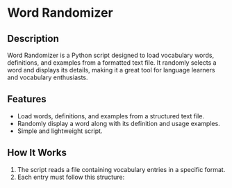 # Word Randomizer

## Description
Word Randomizer is a Python script designed to load vocabulary words, definitions, and examples from a formatted text file. It randomly selects a word and displays its details, making it a great tool for language learners and vocabulary enthusiasts.

## Features
- Load words, definitions, and examples from a structured text file.
- Randomly display a word along with its definition and usage examples.
- Simple and lightweight script.

## How It Works
1. The script reads a file containing vocabulary entries in a specific format.
2. Each entry must follow this structure:
